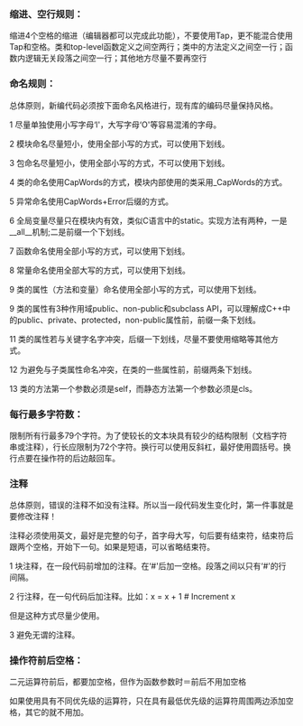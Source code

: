 ### 缩进、空行规则：

缩进4个空格的缩进（编辑器都可以完成此功能），不要使用Tap，更不能混合使用Tap和空格。类和top-level函数定义之间空两行；类中的方法定义之间空一行；函数内逻辑无关段落之间空一行；其他地方尽量不要再空行

 

### 命名规则：

总体原则，新编代码必须按下面命名风格进行，现有库的编码尽量保持风格。

1 尽量单独使用小写字母‘l'，大写字母‘O'等容易混淆的字母。

2 模块命名尽量短小，使用全部小写的方式，可以使用下划线。

3 包命名尽量短小，使用全部小写的方式，不可以使用下划线。

4 类的命名使用CapWords的方式，模块内部使用的类采用_CapWords的方式。

5 异常命名使用CapWords+Error后缀的方式。

6 全局变量尽量只在模块内有效，类似C语言中的static。实现方法有两种，一是__all__机制;二是前缀一个下划线。

7 函数命名使用全部小写的方式，可以使用下划线。

8 常量命名使用全部大写的方式，可以使用下划线。

9 类的属性（方法和变量）命名使用全部小写的方式，可以使用下划线。

9 类的属性有3种作用域public、non-public和subclass API，可以理解成C++中的public、private、protected，non-public属性前，前缀一条下划线。

11 类的属性若与关键字名字冲突，后缀一下划线，尽量不要使用缩略等其他方式。

12 为避免与子类属性命名冲突，在类的一些属性前，前缀两条下划线。

13 类的方法第一个参数必须是self，而静态方法第一个参数必须是cls。

 

### 每行最多字符数：

限制所有行最多79个字符。为了使较长的文本块具有较少的结构限制（文档字符串或注释），行长应限制为72个字符。换行可以使用反斜杠，最好使用圆括号。换行点要在操作符的后边敲回车。

 

### 注释

总体原则，错误的注释不如没有注释。所以当一段代码发生变化时，第一件事就是要修改注释！

注释必须使用英文，最好是完整的句子，首字母大写，句后要有结束符，结束符后跟两个空格，开始下一句。如果是短语，可以省略结束符。

1 块注释，在一段代码前增加的注释。在‘#'后加一空格。段落之间以只有‘#'的行间隔。

2 行注释，在一句代码后加注释。比如：x = x + 1 # Increment x

但是这种方式尽量少使用。

3 避免无谓的注释。

 

### 操作符前后空格：

二元运算符前后，都要加空格，但作为函数参数时＝前后不用加空格

如果使用具有不同优先级的运算符，只在具有最低优先级的运算符周围两边添加空格，其它的就不用加。